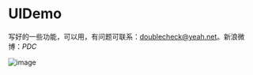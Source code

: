 # UIDemo
写好的一些功能，可以用，有问题可联系：doublecheck@yeah.net。新浪微博：_PDC_

![image](https://github.com/doubleckeck/UIDemo/master/image/1.png)